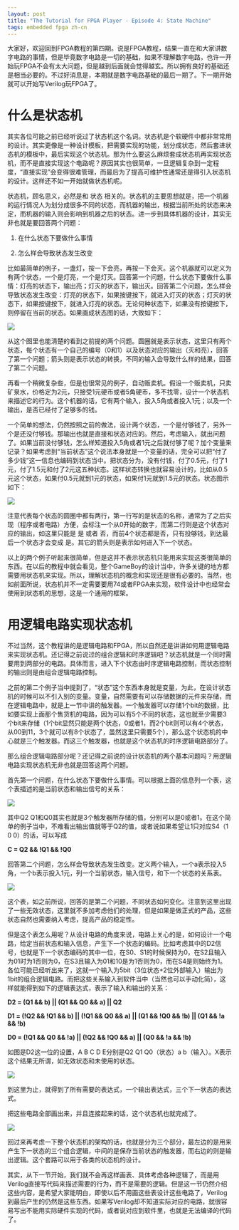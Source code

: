 ```yaml
--- 
layout: post
title: "The Tutorial for FPGA Player - Episode 4: State Machine"
tags: embedded fpga zh-cn
---
```


大家好，欢迎回到FPGA教程的第四期。说是FPGA教程，结果一直在和大家讲数字电路的事情，但是毕竟数字电路是一切的基础，如果不理解数字电路，也许一开始玩FPGA不会有太大问题，但是越到后面就会觉得越玄。所以拥有良好的基础还是相当必要的。不过好消息是，本期就是数字电路基础的最后一期了。下一期开始就可以开始写Verilog玩FPGA了。

# 什么是状态机

其实各位可能之前已经听说过了状态机这个名词。状态机是个软硬件中都非常常用的设计。其实更像是一种设计模板，把需要实现的功能，划分成状态，然后套进状态机的模板中，最后实现这个状态机。那为什么要这么麻烦套成状态机再实现状态机，而不是直接实现这个电路呢？原因其实也很简单，一旦逻辑复杂到一定程度，“直接实现”会变得很难管理，而最后为了提高可维护性通常还是得引入状态机的设计。这样还不如一开始就做状态机呢。

状态机，顾名思义，必然是和 状态 相关的。状态机的主要思想就是，把一个机器的运行情况人为划分成很多不同的状态，而机器的输出，根据当前所处的状态来决定，而机器的输入则会影响到机器之后的状态。进一步到具体机器的设计，其实无非也就是要回答两个问题：

1. 在什么状态下要做什么事情

2. 怎么样会导致状态发生改变

比如最简单的例子，一盏灯，按一下会亮，再按一下会灭。这个机器就可以定义为有两个状态，一个是灯亮，一个是灯灭。回答第一个问题，什么状态下要做什么事情：灯亮的状态下，输出亮；灯灭的状态下，输出灭。回答第二个问题，怎么样会导致状态发生改变：灯亮的状态下，如果按键按下，就进入灯灭的状态；灯灭的状态下，如果按键按下，就进入灯亮的状态。无论何种状态下，如果没有按键按下，则停留在当前的状态。如果画成状态图的话，大致如下：

![](http://icing.fun/img/post/2021/02/22/4/1551046828638-4-1.png)

从这个图里也能清楚的看到之前提的两个问题。圆圈就是表示状态，这里只有两个状态，每个状态有一个自己的编号（0和1）以及状态对应的输出（灭和亮），回答了第一个问题；箭头则是表示状态的转换，不同的输入会导致什么样的结果，回答了第二个问题。

再看一个稍微复杂些，但是也很常见的例子，自动贩卖机。假设一个贩卖机，只卖矿泉水，价格定为2元，只接受1元硬币或者5角硬币，多不找零，设计一个状态机来描述它的行为。这个机器的话，它有两个输入，投入5角或者投入1元；以及一个输出，是否已经付了足够多的钱。

一个简单的想法，仍然按照之前的做法，设计两个状态，一个是付够钱了，另外一个是还没付够钱。那输出也就是直接和状态对应的。然后，考虑输入，就出问题了。如果当前没付够钱，怎么样知道投入5角或者1元之后就付够了呢？加个变量来记录？如果考虑到“当前状态”这个说法本身就是一个变量的话，完全可以把“付了多少钱”这一信息也编码到状态当中。把状态分为，没有付钱，付了0.5元，付了1元，付了1.5元和付了2元这五种状态。这样状态转换也就容易设计的，比如从0.5元这个状态，如果付0.5元就到1元的状态，如果付1元就到1.5元的状态。状态图示如下：

![](http://icing.fun/img/post/2021/02/22/4/1551046830242-4-2.png)

注意代表每个状态的圆圈中都有两行，第一行写的是状态的名称，通常为了之后实现（程序或者电路）方便，会标注一个从0开始的数字，而第二行则是这个状态对应的输出，如这里只能是 是 或者 否，而前4个状态都是否，只有投够钱，到达最后一个状态才会变成 是。其它的箭头则是表示如何进入下一个状态。

以上的两个例子听起来很简单，但是这并不表示状态机只能用来实现这类很简单的东西。在以后的教程中就会看见，整个GameBoy的设计当中，许多关键的地方都需要用状态机来实现。所以，理解状态机的概念和实现还是很有必要的。当然，也如前面所说，状态机并不一定需要要用74或者FPGA来实现，软件设计中也经常会使用到状态机的思想，这是一个通用的框架。

# 用逻辑电路实现状态机

不过当然，这个教程讲的是逻辑电路和FPGA，所以自然还是讲讲如何用逻辑电路来实现状态机。还记得之前说过的组合逻辑和时序逻辑吧？状态机就是一个同时需要用到两部分的电路。具体而言，进入下个状态由时序逻辑电路控制，而状态控制的输出则是由组合逻辑电路控制。

之前的第二个例子当中提到了，“状态”这个东西本身就是变量，为此，在设计状态机的时候可以不引入别的变量。变量，自然需要有可以存储数据的元件来存储，而在逻辑电路中，就是上一节中讲的触发器。一个触发器可以存储1个bit的数据，比如要实现上面那个售货机的电路，因为可以有5个不同的状态，这也就至少需要3个bit来存储（1个bit显然只能是两个状态，0或者1，而2个bit则可以有4个状态，从00到11，3个就可以有8个状态了，虽然这里只需要5个），那么这个状态机的中心就是三个触发器。而这三个触发器，也就是这个状态机的时序逻辑电路部分了。

那么组合逻辑电路部分呢？还记得之前说的设计状态机的两个基本问题吗？用逻辑电路实现状态机无非也就是回答这两个问题。

首先第一个问题，在什么状态下要做什么事情。可以根据上面的信息列一个表，这个表描述的是当前状态和输出信号的关系：

![](http://icing.fun/img/post/2021/02/22/4/1551046832391-4-3.png)

其中Q2 Q1和Q0其实也就是3个触发器所存储的值，分别可以是0或者1。在这个简单的例子当中，不难看出输出值就等于Q2的值，或者说如果希望让1只对应S4（1 0 0）的话，可以写成

**C = Q2 && !Q1 && !Q0**

回答第二个问题，怎么样会导致状态发生改变。定义两个输入，一个a表示投入5角，一个b表示投入1元，列一个当前状态，输入信号，和下一个状态的关系表。

![](http://icing.fun/img/post/2021/02/22/4/1551046834431-4-4.png)

这个表，如之前所说，回答的是第二个问题，不同状态如何变化。注意到这里出现了一些无效状态，这里就不多加考虑他们的处理，但是如果是做正式的产品，这些状态自然也需要纳入考虑，提高产品的稳定性。

但是这个表怎么用呢？从设计电路的角度来说，电路上关心的是，如何设计一个电路，给定当前状态和输入信息，产生下一个状态的编码。比如考虑其中的D2信号，也就是下一个状态编码的其中一位，在S0、S1的时候保持为0，在S2且输入为01时为1否则为0，在S3且输入为01和10是为1否则为0，而在S4是则始终为1。各位可能已经听出来了，这就一个输入为5bit（3位状态+2位外部输入）输出为1bit的组合逻辑电路。而把这些关系输入到软件当中（当然也可以手动化简），这样就能得到如下的逻辑表达式，表示了输入和输出的关系：

**D2 = (Q1 && b) || (Q1 && Q0 && a) || Q2**

**D1 = (!Q2 && !Q1 && b) || (!Q1 && Q0 && a) || (Q1 && !Q0 && !b) || (Q1 && !a && !b)**

**D0 = (!Q1 && Q0 && !a) || (!Q2 && !Q0 && a) || (Q0 && !a && !b)**

如图是D2这一位的设置，A B C D E分别是Q2 Q1 Q0（状态）a b（输入）。X表示这个结果无所谓，如无效状态和未使用的状态。

![](http://icing.fun/img/post/2021/02/22/4/1551046836695-4-5.png)

到这里为止，就得到了所有需要的表达式，一个输出表达式，三个下一状态的表达式。

把这些电路全部画出来，并且连接起来的话，这个状态机也就完成了。

![](http://icing.fun/img/post/2021/02/22/4/1551046838489-4-6.png)

回过来再考虑一下整个状态机的架构的话，也就是分为三个部分，最左边的是用来产生下一状态的三个组合逻辑，中间的是保存当前状态的触发器，而右边的则是输出逻辑。这个套路可以用于各类的状态机的设计。

其实，从下一节开始，我们就不会再这样画表、具体考虑各种逻辑了，而是用Verilog直接写代码来描述需要的行为，而不是需要的逻辑。但是这一节仍然介绍这些内容，是希望大家能明白，即使以后不用画这些表设计这些电路了，Verilog到最后产生的仍然是这些东西。如果写Verilog却不知道实际对应的电路，就很容易写出不能用实际硬件实现的代码，或者说对应到软件里，也就是无法编译的代码了。
